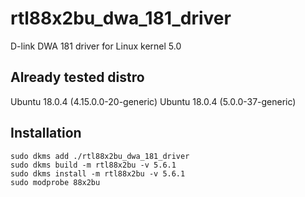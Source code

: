 # rtl88x2bu_dwa_181_driver
D-link DWA 181 driver for Linux kernel 5.0

## Already tested distro
Ubuntu 18.0.4 (4.15.0.0-20-generic)
Ubuntu 18.0.4 (5.0.0-37-generic)

## Installation
```
sudo dkms add ./rtl88x2bu_dwa_181_driver
sudo dkms build -m rtl88x2bu -v 5.6.1
sudo dkms install -m rtl88x2bu -v 5.6.1
sudo modprobe 88x2bu
```

